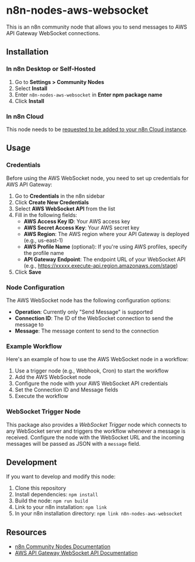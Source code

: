 # n8n-nodes-aws-websocket

This is an n8n community node that allows you to send messages to AWS API Gateway WebSocket connections.

## Installation

### In n8n Desktop or Self-Hosted

1. Go to **Settings > Community Nodes**
2. Select **Install**
3. Enter `n8n-nodes-aws-websocket` in **Enter npm package name**
4. Click **Install**

### In n8n Cloud

This node needs to be [requested to be added to your n8n Cloud instance](https://docs.n8n.io/integrations/community-nodes/installation/cloud/).

## Usage

### Credentials

Before using the AWS WebSocket node, you need to set up credentials for AWS API Gateway:

1. Go to **Credentials** in the n8n sidebar
2. Click **Create New Credentials**
3. Select **AWS WebSocket API** from the list
4. Fill in the following fields:
   - **AWS Access Key ID**: Your AWS access key
   - **AWS Secret Access Key**: Your AWS secret key
   - **AWS Region**: The AWS region where your API Gateway is deployed (e.g., us-east-1)
   - **AWS Profile Name** (optional): If you're using AWS profiles, specify the profile name
   - **API Gateway Endpoint**: The endpoint URL of your WebSocket API (e.g., https://xxxxx.execute-api.region.amazonaws.com/stage)
5. Click **Save**

### Node Configuration

The AWS WebSocket node has the following configuration options:

- **Operation**: Currently only "Send Message" is supported
- **Connection ID**: The ID of the WebSocket connection to send the message to
- **Message**: The message content to send to the connection

### Example Workflow

Here's an example of how to use the AWS WebSocket node in a workflow:

1. Use a trigger node (e.g., Webhook, Cron) to start the workflow
2. Add the AWS WebSocket node
3. Configure the node with your AWS WebSocket API credentials
4. Set the Connection ID and Message fields
5. Execute the workflow

### WebSocket Trigger Node

This package also provides a *WebSocket Trigger* node which connects to any WebSocket server and triggers the workflow whenever a message is received. Configure the node with the WebSocket URL and the incoming messages will be passed as JSON with a `message` field.

## Development

If you want to develop and modify this node:

1. Clone this repository
2. Install dependencies: `npm install`
3. Build the node: `npm run build`
4. Link to your n8n installation: `npm link`
5. In your n8n installation directory: `npm link n8n-nodes-aws-websocket`

## Resources

- [n8n Community Nodes Documentation](https://docs.n8n.io/integrations/community-nodes/)
- [AWS API Gateway WebSocket API Documentation](https://docs.aws.amazon.com/apigateway/latest/developerguide/apigateway-websocket-api.html)
